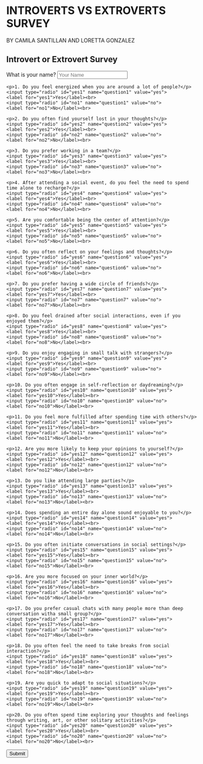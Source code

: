 # INTROVERTS VS EXTROVERTS SURVEY
BY CAMILA SANTILLAN AND LORETTA GONZALEZ


<html>
<head>
<title>Introvert or Extrovert Survey</title>
</head>
<body>
<h2>Introvert or Extrovert Survey</h2>
<form id="surveyForm" action="https://formspree.io/f/xleykbdo" method="post">
    <label for="name">What is your name?</label>
    <input type="text" id="name"
    name="name" placeholder="Your Name">

    <p>1. Do you feel energized when you are around a lot of people?</p>
    <input type="radio" id="yes1" name="question1" value="yes">
    <label for="yes1">Yes</label><br>
    <input type="radio" id="no1" name="question1" value="no">
    <label for="no1">No</label><br>
    
    <p>2. Do you often find yourself lost in your thoughts?</p>
    <input type="radio" id="yes2" name="question2" value="yes">
    <label for="yes2">Yes</label><br>
    <input type="radio" id="no2" name="question2" value="no">
    <label for="no2">No</label><br>
    
    <p>3. Do you prefer working in a team?</p>
    <input type="radio" id="yes3" name="question3" value="yes">
    <label for="yes3">Yes</label><br>
    <input type="radio" id="no3" name="question3" value="no">
    <label for="no3">No</label><br>
    
    <p>4. After attending a social event, do you feel the need to spend time alone to recharge?</p>
    <input type="radio" id="yes4" name="question4" value="yes">
    <label for="yes4">Yes</label><br>
    <input type="radio" id="no4" name="question4" value="no">
    <label for="no4">No</label><br>
    
    <p>5. Are you comfortable being the center of attention?</p>
    <input type="radio" id="yes5" name="question5" value="yes">
    <label for="yes5">Yes</label><br>
    <input type="radio" id="no5" name="question5" value="no">
    <label for="no5">No</label><br>
    
    <p>6. Do you often reflect on your feelings and thoughts?</p>
    <input type="radio" id="yes6" name="question6" value="yes">
    <label for="yes6">Yes</label><br>
    <input type="radio" id="no6" name="question6" value="no">
    <label for="no6">No</label><br>
    
    <p>7. Do you prefer having a wide circle of friends?</p>
    <input type="radio" id="yes7" name="question7" value="yes">
    <label for="yes7">Yes</label><br>
    <input type="radio" id="no7" name="question7" value="no">
    <label for="no7">No</label><br>
    
    <p>8. Do you feel drained after social interactions, even if you enjoyed them?</p>
    <input type="radio" id="yes8" name="question8" value="yes">
    <label for="yes8">Yes</label><br>
    <input type="radio" id="no8" name="question8" value="no">
    <label for="no8">No</label><br>
    
    <p>9. Do you enjoy engaging in small talk with strangers?</p>
    <input type="radio" id="yes9" name="question9" value="yes">
    <label for="yes9">Yes</label><br>
    <input type="radio" id="no9" name="question9" value="no">
    <label for="no9">No</label><br>
    
    <p>10. Do you often engage in self-reflection or daydreaming?</p>
    <input type="radio" id="yes10" name="question10" value="yes">
    <label for="yes10">Yes</label><br>
    <input type="radio" id="no10" name="question10" value="no">
    <label for="no10">No</label><br>
    
    <p>11. Do you feel more fulfilled after spending time with others?</p>
    <input type="radio" id="yes11" name="question11" value="yes">
    <label for="yes11">Yes</label><br>
    <input type="radio" id="no11" name="question11" value="no">
    <label for="no11">No</label><br>
    
    <p>12. Are you more likely to keep your opinions to yourself?</p>
    <input type="radio" id="yes12" name="question12" value="yes">
    <label for="yes12">Yes</label><br>
    <input type="radio" id="no12" name="question12" value="no">
    <label for="no12">No</label><br>
    
    <p>13. Do you like attending large parties?</p>
    <input type="radio" id="yes13" name="question13" value="yes">
    <label for="yes13">Yes</label><br>
    <input type="radio" id="no13" name="question13" value="no">
    <label for="no13">No</label><br>
    
    <p>14. Does spending an entire day alone sound enjoyable to you?</p>
    <input type="radio" id="yes14" name="question14" value="yes">
    <label for="yes14">Yes</label><br>
    <input type="radio" id="no14" name="question14" value="no">
    <label for="no14">No</label><br>
    
    <p>15. Do you often initiate conversations in social settings?</p>
    <input type="radio" id="yes15" name="question15" value="yes">
    <label for="yes15">Yes</label><br>
    <input type="radio" id="no15" name="question15" value="no">
    <label for="no15">No</label><br>
    
    <p>16. Are you more focused on your inner world?</p>
    <input type="radio" id="yes16" name="question16" value="yes">
    <label for="yes16">Yes</label><br>
    <input type="radio" id="no16" name="question16" value="no">
    <label for="no16">No</label><br>
    
    <p>17. Do you prefer casual chats with many people more than deep conversation witha small group?</p>
    <input type="radio" id="yes17" name="question17" value="yes">
    <label for="yes17">Yes</label><br>
    <input type="radio" id="no17" name="question17" value="no">
    <label for="no17">No</label><br>
    
    <p>18. Do you often feel the need to take breaks from social interaction?</p>
    <input type="radio" id="yes18" name="question18" value="yes">
    <label for="yes18">Yes</label><br>
    <input type="radio" id="no18" name="question18" value="no">
    <label for="no18">No</label><br>
    
    <p>19. Are you quick to adapt to social situations?</p>
    <input type="radio" id="yes19" name="question19" value="yes">
    <label for="yes19">Yes</label><br>
    <input type="radio" id="no19" name="question19" value="no">
    <label for="no19">No</label><br>
    
    <p>20. Do you often spend time exploring your thoughts and feelings through writing, art, or other solitary activities?</p>
    <input type="radio" id="yes20" name="question20" value="yes">
    <label for="yes20">Yes</label><br>
    <input type="radio" id="no20" name="question20" value="no">
    <label for="no20">No</label><br>
    
<input type="submit" value="Submit">
</form>

<div id="result"></div>


<script>
document.addEventListener('DOMContentLoaded', function() {
  document.getElementById('surveyForm').onsubmit = function(event) {
    calculateResults();
  };
});

function calculateResults() {
  var totalYesEvens = 0;
  var totalYesOdds = 0;
  var totalQuestions = 20; 

  for (var i = 1; i <= totalQuestions; i++) {
    if (document.getElementById('yes' + i).checked) {
      if (i % 2 === 0) { 
        totalYesEvens++;
      } else {
        totalYesOdds++;
      }
    }
  }

  
  var resultText = "Based on your answers, you are ";
  if (totalYesEvens > totalYesOdds) {
resultText += "mostly introverted.";
      } else if (totalYesOdds > totalYesEvens) {
        resultText += "mostly extroverted.";
  } else {
      resultText += "a balance between introverted and extroverted traits.";
    }  

  
  document.getElementById('result').textContent = resultText;
}
</script>
</body>
